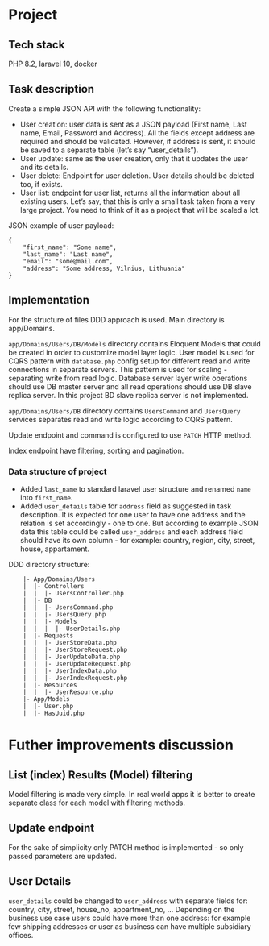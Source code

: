 # Project

## Tech stack
PHP 8.2, laravel 10, docker

## Task description
Create a simple JSON API with the following functionality:
* User creation: user data is sent as a JSON payload (First name, Last name, Email,
Password and Address). All the fields except address are required and should be
validated. However, if address is sent, it should be saved to a separate table (let’s say
“user_details”).
* User update: same as the user creation, only that it updates the user and its details.
* User delete: Endpoint for user deletion. User details should be deleted too, if exists.
* User list: endpoint for user list, returns all the information about all existing users.
Let’s say, that this is only a small task taken from a very large project. You need to think of it
as a project that will be scaled a lot.

JSON example of user payload:
```
{
    "first_name": "Some name",
    "last_name": "Last name",
    "email": "some@mail.com",
    "address": "Some address, Vilnius, Lithuania"
}
```

## Implementation
For the structure of files DDD approach is used. Main directory is app/Domains.

`app/Domains/Users/DB/Models` directory contains Eloquent Models that could be created in order to customize model layer logic. User model is used for CQRS pattern with `database.php` config setup for different read and write connections in separate servers. This pattern is used for scaling - separating write from read logic. Database server layer write operations should use DB master server and all read operations should use DB slave replica server. In this project BD slave replica server is not implemented.

`app/Domains/Users/DB` directory contains `UsersCommand` and `UsersQuery` services separates read and write logic according to CQRS pattern.

Update endpoint and command is configured to use `PATCH` HTTP method.

Index endpoint have filtering, sorting and pagination.

### Data structure of project
* Added `last_name` to standard laravel user structure and renamed `name` into `first_name`.
* Added `user_details` table for `address` field as suggested in task description. It is expected for one user to have one address and the relation is set accordingly - one to one. But according to example JSON data this table could be called `user_address` and each address field should have its own column - for example: country, region, city, street, house, appartament.

DDD directory structure:

        |- App/Domains/Users
        |  |- Controllers
        |  |  |- UsersController.php
        |  |- DB
        |  |  |- UsersCommand.php
        |  |  |- UsersQuery.php
        |  |  |- Models
        |  |  |  |- UserDetails.php
        |  |- Requests
        |  |  |- UserStoreData.php
        |  |  |- UserStoreRequest.php
        |  |  |- UserUpdateData.php
        |  |  |- UserUpdateRequest.php
        |  |  |- UserIndexData.php
        |  |  |- UserIndexRequest.php
        |  |- Resources
        |  |  |- UserResource.php
        |- App/Models
        |  |- User.php
        |  |- HasUuid.php

# Futher improvements discussion
 
## List (index) Results (Model) filtering
Model filtering is made very simple. In real world apps it is better to create separate class for each model with filtering methods.

## Update endpoint
For the sake of simplicity only PATCH method is implemented - so only passed parameters are updated.

## User Details
`user_details` could be changed to `user_address` with separate fields for: country, city, street, house_no, appartment_no, ... Depending on the business use case users could have more than one address: for example few shipping addresses or user as business can have multiple subsidiary offices.
